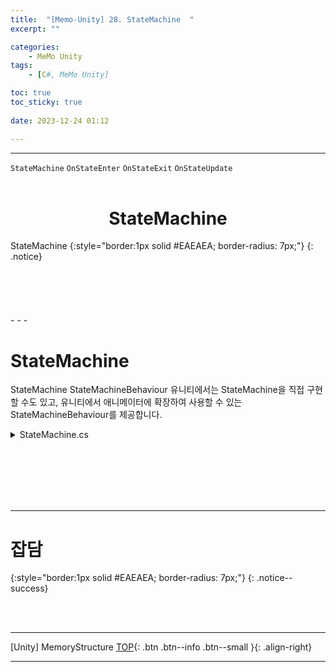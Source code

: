 ```yaml
---
title:  "[Memo-Unity] 28. StateMachine  "
excerpt: ""

categories:
    - MeMo Unity
tags:
    - [C#, MeMo Unity]

toc: true
toc_sticky: true
 
date: 2023-12-24 01:12

---
```

- - -

`StateMachine` `OnStateEnter` `OnStateExit` `OnStateUpdate`
<BR><BR>

<center><H1>  StateMachine  </H1></center>
StateMachine  
{:style="border:1px solid #EAEAEA; border-radius: 7px;"}
{: .notice} 
<br><br><br><br><br><br>
- - - 


# StateMachine
StateMachine StateMachineBehaviour
유니티에서는 StateMachine을 직접 구현할 수도 있고, 유니티에서 애니메이터에 확장하여 사용할 수 있는 StateMachineBehaviour를 제공합니다.  

<details>
<summary>StateMachine.cs</summary>

<div class="notice--primary" markdown="1"> 

```c#
using UnityEngine;

public class AttackBehaviour : StateMachineBehaviour
{
	public GameObject particle;
	public float radius;
	public float power;
	
	protected GameObject clone;
	
	override public void OnStateEnter(Animator animator, AnimatorStateInfo stateInfo, int layerIndex)
	{
        Debug.Log("OnStateEnter ");
		clone = Instantiate(particle, animator.rootPosition, Quaternion.identity) as GameObject;
		Rigidbody rb = clone.GetComponent<Rigidbody>();
		rb.AddExplosionForce(power, animator.rootPosition, radius, 3.0f);
	}
	override public void OnStateExit(Animator animator, AnimatorStateInfo stateInfo, int layerIndex)
	{
        Debug.Log("OnStateExit ");
		Destroy(clone);
	}
	override public void OnStateUpdate(Animator animator, AnimatorStateInfo stateInfo, int layerIndex)
	{
		Debug.Log("On Attack Update ");
	}
	override public void OnStateMove(Animator animator, AnimatorStateInfo stateInfo, int layerIndex)
	{
		Debug.Log("On Attack Move ");
	}
	override public void OnStateIK(Animator animator, AnimatorStateInfo stateInfo, int layerIndex)
	{
		Debug.Log("On Attack IK ");
	}
}
```

- OnStateEnter 애니메이션 실행 시
- OnStateExit  애니메이션 종료 시
- OnStateUpdate 매 프레임마다 실행
- OnAnimatorMove: 업데이트 프레임마다 루트 모션을 수정할 수 있도록 각 Animator 컴포넌트에 대해 한 번 호출됩니다.
- OnAnimatorIK: 애니메이션 IK를 설정합니다. IK pass가 활성화된 각 애니메이터 컨트롤러 레이어에 대해 한 번 호출됩니다.
	
</div>
</details>


<br><br><br><br><br>
- - - 

# 잡담
{:style="border:1px solid #EAEAEA; border-radius: 7px;"}
{: .notice--success}  

<br><br>
- - - 

[Unity] MemoryStructure
[TOP](#){: .btn .btn--info .btn--small }{: .align-right}
<br>
- - -

